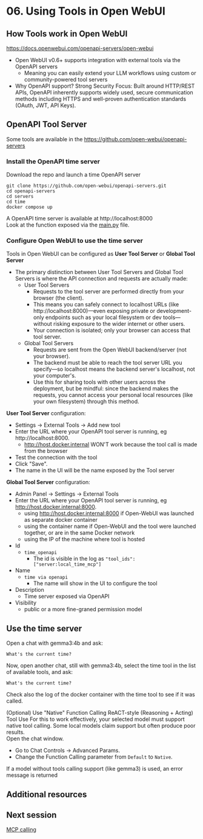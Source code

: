 # 06. Using Tools in Open WebUI


## How Tools work in Open WebUI

https://docs.openwebui.com/openapi-servers/open-webui
- Open WebUI v0.6+ supports integration with external tools via the OpenAPI servers
  - Meaning you can easily extend your LLM workflows using custom or community-powered tool servers
- Why OpenAPI support? Strong Security Focus: Built around HTTP/REST APIs, OpenAPI inherently supports widely used, secure communication methods including HTTPS and well-proven authentication standards (OAuth, JWT, API Keys).




## OpenAPI Tool Server
Some tools are available in the https://github.com/open-webui/openapi-servers


### Install the OpenAPI time server
Download the repo and launch a time OpenAPI server
```
git clone https://github.com/open-webui/openapi-servers.git
cd openapi-servers
cd servers
cd time
docker compose up
```

A OpenAPI time server is available at http://localhost:8000   
Look at the function exposed via the [main.py](https://github.com/open-webui/openapi-servers/blob/main/servers/time/main.py) file.


### Configure Open WebUI to use the time server

Tools in Open WebUI can be configured as **User Tool Server** or **Global Tool Server**
- The primary distinction between User Tool Servers and Global Tool Servers is where the API connection and requests are actually made:
  - User Tool Servers
    - Requests to the tool server are performed directly from your browser (the client).
    - This means you can safely connect to localhost URLs (like http://localhost:8000)—even exposing private or development-only endpoints such as your local filesystem or dev tools—without risking exposure to the wider internet or other users.
    - Your connection is isolated; only your browser can access that tool server.
  - Global Tool Servers
    - Requests are sent from the Open WebUI backend/server (not your browser).
    - The backend must be able to reach the tool server URL you specify—so localhost means the backend server's localhost, not your computer's. 
    - Use this for sharing tools with other users across the deployment, but be mindful: since the backend makes the requests, you cannot access your personal local resources (like your own filesystem) through this method.

**User Tool Server** configuration:
- Settings -> External Tools -> Add new tool
- Enter the URL where your OpenAPI tool server is running, eg http://localhost:8000.
  - http://host.docker.internal WON'T work because the tool call is made from the browser
- Test the connection with the tool
- Click "Save".
- The name in the UI will be the name exposed by the Tool server

**Global Tool Server** configuration:
- Admin Panel -> Settings -> External Tools
- Enter the URL where your OpenAPI tool server is running, eg http://host.docker.internal:8000.
  - using http://host.docker.internal:8000 if Open-WebUI was launched as separate docker container
  - using the container name if Open-WebUI and the tool were launched together, or are in the same Docker network
  - using the IP of the machine where tool is hosted
- Id
  - `time_openapi`
    - The id is visible in the log as `"tool_ids":["server:local_time_mcp"]`
- Name
  - `time via openapi`
    - The name will show in the UI to configure the tool
- Description
  - Time server exposed via OpenAPI
- Visibility
  - public or a more fine-graned permission model




## Use the time server

Open a chat with gemma3:4b and ask:
```
What's the current time?
```

Now, open another chat, still with gemma3:4b, select the time tool in the list of available tools, and ask:
```
What's the current time?
```
Check also the log of the docker container with the time tool to see if it was called.


(Optional) Use "Native" Function Calling ReACT-style (Reasoning + Acting) Tool Use
For this to work effectively, your selected model must support native tool calling. Some local models claim support but often produce poor results.  
Open the chat window.
- Go to Chat Controls -> Advanced Params.
- Change the Function Calling parameter from `Default` to `Native`.

If a model without tools calling support (like gemma3) is used, an error message is returned




## Additional resources



## Next session
[MCP calling](07-mcp_native.md)

